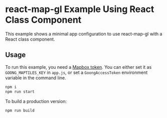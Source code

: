# react-map-gl Example Using React Class Component

This example shows a minimal app configuration to use react-map-gl with a React class component.

## Usage

To run this example, you need a [Mapbox token](http://visgl.github.io/react-map-gl/docs/get-started/mapbox-tokens). You can either set it as `GOONG_MAPTILES_KEY` in `app.js`, or set a `GoongAccessToken` environment variable in the command line.

```bash
npm i
npm run start
```

To build a production version:

```bash
npm run build
```

